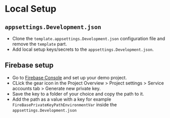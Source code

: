 # Local Setup

## `appsettings.Development.json`

- Clone the `template.appsettings.Development.json` configuration file and remove the `template` part.
- Add local setup keys/secrets to the `appsettings.Development.json`.

## Firebase setup

- Go to [Firebase Console](https://console.firebase.google.com/u/0/) and set up your demo project.
- CLick the gear icon in the Project Overview > Project settings > Service accounts tab > Generate new private key.
- Save the key to a folder of your choice and copy the path to it.
- Add the path as a value with a key for example `FireBasePrivateKeyPathEnvironmentVar` inside the `appsettings.Development.json`

